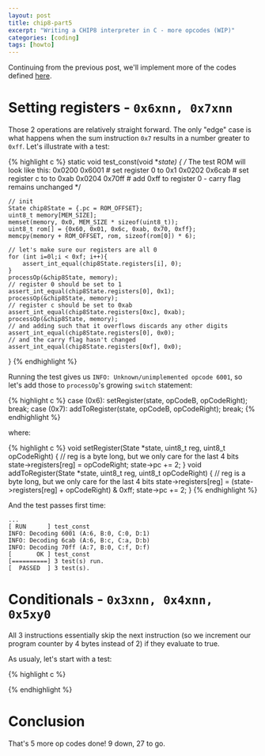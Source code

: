 ```yaml
---
layout: post
title: chip8-part5
excerpt: "Writing a CHIP8 interpreter in C - more opcodes (WIP)"
categories: [coding]
tags: [howto]
---
```


Continuing from the previous post, we'll implement more of the codes defined [here](https://en.wikipedia.org/wiki/CHIP-8#Opcode_table).


# Setting registers - `0x6xnn, 0x7xnn`

Those 2 operations are relatively straight forward. The only "edge" case is what happens when the sum instruction `0x7` results in a number greater to `0xff`. Let's illustrate with a test:

{% highlight c %}
static void test_const(void **state)
{
    /*
    The test ROM will look like this:
        0x0200 0x6001 # set register 0 to 0x1
        0x0202 0x6cab # set register c to to 0xab
        0x0204 0x70ff # add 0xff to register 0 - carry flag remains unchanged
    */

    // init
    State chip8State = {.pc = ROM_OFFSET};
    uint8_t memory[MEM_SIZE];
    memset(memory, 0x0, MEM_SIZE * sizeof(uint8_t));
    uint8_t rom[] = {0x60, 0x01, 0x6c, 0xab, 0x70, 0xff};
    memcpy(memory + ROM_OFFSET, rom, sizeof(rom[0]) * 6);

    // let's make sure our registers are all 0
    for (int i=0l;i < 0xf; i++){
        assert_int_equal(chip8State.registers[i], 0);
    }
    processOp(&chip8State, memory);
    // register 0 should be set to 1
    assert_int_equal(chip8State.registers[0], 0x1);
    processOp(&chip8State, memory);
    // register c should be set to 0xab
    assert_int_equal(chip8State.registers[0xc], 0xab);
    processOp(&chip8State, memory);
    // and adding such that it overflows discards any other digits
    assert_int_equal(chip8State.registers[0], 0x0);
    // and the carry flag hasn't changed
    assert_int_equal(chip8State.registers[0xf], 0x0);
}
{% endhighlight %}

Running the test gives us `INFO: Unknown/unimplemented opcode 6001`, so let's add those to `processOp`'s growing `switch` statement:


{% highlight c %}
    case (0x6):
        setRegister(state, opCodeB, opCodeRight);
        break;
    case (0x7):
        addToRegister(state, opCodeB, opCodeRight);
        break;
{% endhighlight %}

where:

{% highlight c %}
void setRegister(State *state, uint8_t reg, uint8_t opCodeRight) {
    // reg is a byte long, but we only care for the last 4 bits
    state->registers[reg] = opCodeRight;
    state->pc += 2;
}
void addToRegister(State *state, uint8_t reg, uint8_t opCodeRight) {
    // reg is a byte long, but we only care for the last 4 bits
    state->registers[reg] = (state->registers[reg] + opCodeRight) & 0xff;
    state->pc += 2;
}
{% endhighlight %}

And the test passes first time:

```
...
[ RUN      ] test_const
INFO: Decoding 6001 (A:6, B:0, C:0, D:1)
INFO: Decoding 6cab (A:6, B:c, C:a, D:b)
INFO: Decoding 70ff (A:7, B:0, C:f, D:f)
[       OK ] test_const
[==========] 3 test(s) run.
[  PASSED  ] 3 test(s).
```

# Conditionals - `0x3xnn, 0x4xnn, 0x5xy0`

All 3 instructions essentially skip the next instruction (so we increment our program counter by 4 bytes instead of 2) if they evaluate to true.

As usualy, let's start with a test:

{% highlight c %}

{% endhighlight %}

# Conclusion

That's 5 more op codes done! 9 down, 27 to go.
